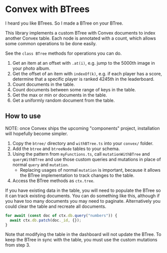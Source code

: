 # Convex with BTrees

I heard you like BTrees. So I made a BTree on your BTree.

This library implements a custom BTree with Convex documents to index
another Convex table. Each node is annotated with a count, which
allows some common operations to be done easily.

See the `class BTree` methods for operations you can do.

1. Get an item at an offset with `.at(i)`, e.g. jump to the 5000th image in your photo album.
2. Get the offset of an item with `indexOf(k)`, e.g. if each player has a score, determine that a specific player is ranked 4245th in the leaderboard.
3. Count documents in the table.
4. Count documents between some range of keys in the table.
5. Get the max or min or documents in the table.
6. Get a uniformly random document from the table.

## How to use

NOTE: once Convex ships the upcoming "components" project, installation
will hopefully become simpler.

1. Copy the `btree/` directory and `withBTree.ts` into your `convex/` folder.
2. Add the `btree` and `btreeNode` tables to your schema.
3. Using the pattern from `myFunctions.ts`, call `mutationWithBTree` and `queryWithBTree` and use those custom queries and mutations in place of normal `query` and `mutation`.
   - Replacing usages of normal `mutation` is important, because it allows the BTree implementation to track changes to the table.
4. Access the BTree methods as `ctx.tree`.

If you have existing data in the table, you will need to populate the BTree so it can track existing documents. You can do something like this, although if you have too many documents you may need to paginate. Alternatively you could clear the table and recreate all documents.

```js
for await (const doc of ctx.db.query("numbers")) {
  await ctx.db.patch(doc._id, {});
}
```

Note that modifying the table in the dashboard will not update the BTree. To keep the BTree in sync with the table, you must use the custom mutations from step 3.
